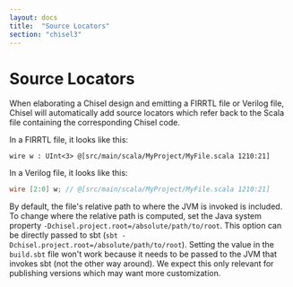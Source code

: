 ```yaml
---
layout: docs
title:  "Source Locators"
section: "chisel3"
---
```


# Source Locators

When elaborating a Chisel design and emitting a FIRRTL file or Verilog file, Chisel will automatically
add source locators which refer back to the Scala file containing the corresponding Chisel code.

In a FIRRTL file, it looks like this:

```
wire w : UInt<3> @[src/main/scala/MyProject/MyFile.scala 1210:21]
```

In a Verilog file, it looks like this:

```verilog
wire [2:0] w; // @[src/main/scala/MyProject/MyFile.scala 1210:21]
```

By default, the file's relative path to where the JVM is invoked is included. To change where the relative path is computed, set the Java system property `-Dchisel.project.root=/absolute/path/to/root`. This option can be directly passed to sbt (`sbt -Dchisel.project.root=/absolute/path/to/root`). Setting the value in the `build.sbt` file won't work because it needs to be passed to the JVM that invokes sbt (not the other way around). We expect this only relevant for publishing versions which may want more customization.
